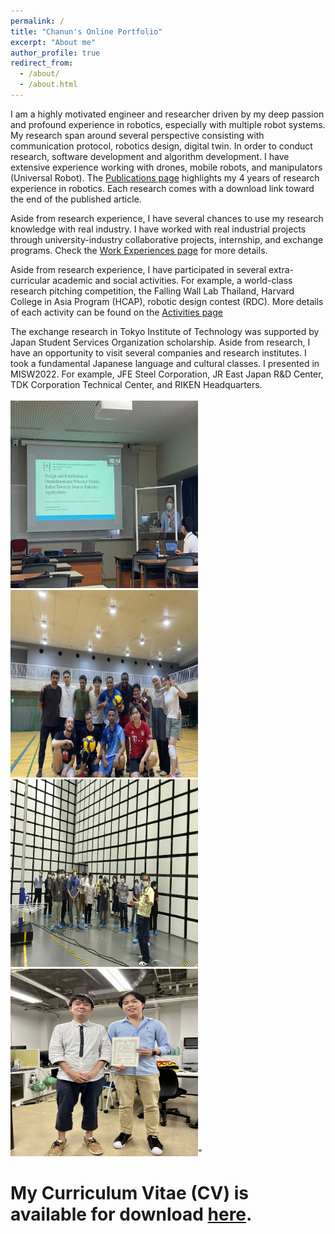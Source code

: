 ```yaml
---
permalink: /
title: "Chanun's Online Portfolio"
excerpt: "About me"
author_profile: true
redirect_from: 
  - /about/
  - /about.html
---
```

I am a highly motivated engineer and researcher driven by my deep passion and profound experience in robotics, especially with multiple robot systems. My research span around several perspective consisting with communication protocol, robotics design, digital twin. In order to conduct research, software development and algorithm development. I have extensive experience working with drones, mobile robots, and manipulators (Universal Robot). The [Publications page](/publications) highlights my 4 years of research experience in robotics. Each research comes with a download link toward the end of the published article.

Aside from research experience, I have several chances to use my research knowledge with real industry. I have worked with real industrial projects through university-industry collaborative projects, internship, and exchange programs. Check the [Work Experiences page](/experiences) for more details.

Aside from research experience, I have participated in several extra-curricular academic and social activities. For example, a world-class research pitching competition, the Falling Wall Lab Thailand, Harvard College in Asia Program (HCAP), robotic design contest (RDC). More details of each activity can be found on the [Activities page](/activities)

The exchange research in Tokyo Institute of Technology was supported by Japan Student Services Organization scholarship. Aside from research, I have an opportunity to visit several companies and research institutes. I took a fundamental Japanese language and cultural classes.  I presented in MISW2022. For example, JFE Steel Corporation, JR East Japan R&D Center, TDK Corporation Technical Center, and RIKEN Headquarters. 
<br/><br/> <img src='/images/projects_images/tokyo1.jpg' width='300' height='300'> <img src='/images/projects_images/tokyo3.jpg' width='300' height='300'> <img src='/images/projects_images/tokyo5.jpg' width='300' height='300'> <img src='/images/projects_images/tokyo6.jpg' width='300' height='300'>"

# My Curriculum Vitae (CV) is available for download [here](/files/Setthibhak-CV-Oct2023.pdf).
